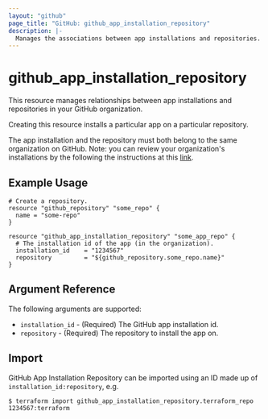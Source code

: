 ```yaml
---
layout: "github"
page_title: "GitHub: github_app_installation_repository"
description: |-
  Manages the associations between app installations and repositories.
---
```


# github_app_installation_repository

This resource manages relationships between app installations and repositories
in your GitHub organization.

Creating this resource installs a particular app on a particular repository.

The app installation and the repository must both belong to the same
organization on GitHub. Note: you can review your organization's installations
by the following the instructions at this
[link](https://docs.github.com/en/github/setting-up-and-managing-organizations-and-teams/reviewing-your-organizations-installed-integrations).

## Example Usage

```hcl
# Create a repository.
resource "github_repository" "some_repo" {
  name = "some-repo"
}

resource "github_app_installation_repository" "some_app_repo" {
  # The installation id of the app (in the organization).
  installation_id    = "1234567"
  repository         = "${github_repository.some_repo.name}"
}
```

## Argument Reference

The following arguments are supported:

* `installation_id` - (Required) The GitHub app installation id.
* `repository`      - (Required) The repository to install the app on.

## Import

GitHub App Installation Repository can be imported
using an ID made up of `installation_id:repository`, e.g.

```
$ terraform import github_app_installation_repository.terraform_repo 1234567:terraform
```
